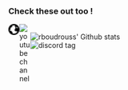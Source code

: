 
### Check these out too !
[<img align='left' alt="rboud.pythonanywhere.com" width='22px' src='https://raw.githubusercontent.com/iconic/open-iconic/master/svg/globe.svg' />][website]
[<img align='left' alt="youtube channel" width='22px' src='https://upload.wikimedia.org/wikipedia/commons/0/09/YouTube_full-color_icon_%282017%29.svg' />][ytb]

<br />  

<img alt="rboudrouss' Github stats" src='https://github-readme-stats.vercel.app/api?username=rboudrouss&show_incos=true&hide_border=true&theme=tokyonight' width='395px' />

<br />  

<img alt="discord tag" src='https://discord.c99.nl/widget/theme-3/690869031531446313.png' />

[website]: https://rboud.ml/
[ytb]: https://www.youtube.com/channel/UCi-99XLL6EdjUwoeoLAi-PQ
